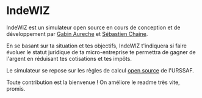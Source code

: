 # IndeWIZ

IndeWIZ est un simulateur open source en cours de conception et de développement par [Gabin Aureche](https://twitter.com/gabinaureche) et [Sébastien Chaine](https://twitter.com/pixseb_perfect).

En se basant sur ta situation et tes objectifs, IndeWIZ t'indiquera si faire évoluer le statut juridique de ta micro-entreprise te permettra de gagner de l'argent en réduisant tes cotisations et tes impôts.

Le simulateur se repose sur les règles de calcul [open source](https://github.com/betagouv/mon-entreprise) de l'URSSAF.

Toute contribution est la bienvenue ! On améliore le readme très vite, promis.
